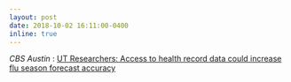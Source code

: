 ```yaml
---
layout: post
date: 2018-10-02 16:11:00-0400
inline: true
---
```


<i>CBS Austin</i> : <a href="https://cbsaustin.com/news/local/ut-researchersaccess-to-health-record-data-could-increase-accuracy-of-flu-season-forecast" target="_blank">UT Researchers: Access to health record data could increase flu season forecast accuracy</a>